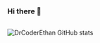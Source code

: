 ### Hi there 👋

<!--
**DrCoderEthan/DrcoderEthan** is a ✨ _special_ ✨ repository because its `README.md` (this file) appears on your GitHub profile.
-->
```hello
```

![DrCoderEthan GitHub stats](https://github-readme-stats.vercel.app/api?username=DrCoderEthan&show_icons=true&theme=gruvbox)
